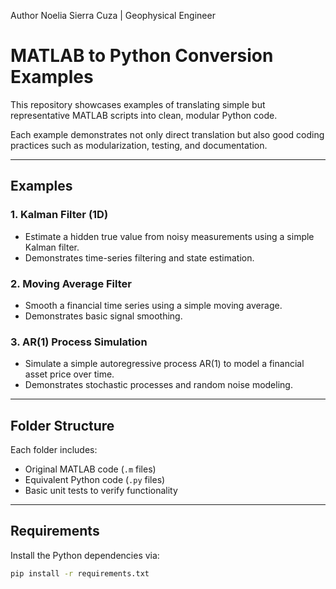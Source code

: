 Author
Noelia Sierra Cuza | Geophysical Engineer

# MATLAB to Python Conversion Examples

This repository showcases examples of translating simple but representative MATLAB scripts into clean, modular Python code.

Each example demonstrates not only direct translation but also good coding practices such as modularization, testing, and documentation.

---

## Examples

### 1. Kalman Filter (1D)
- Estimate a hidden true value from noisy measurements using a simple Kalman filter.
- Demonstrates time-series filtering and state estimation.

### 2. Moving Average Filter
- Smooth a financial time series using a simple moving average.
- Demonstrates basic signal smoothing.

### 3. AR(1) Process Simulation
- Simulate a simple autoregressive process AR(1) to model a financial asset price over time.
- Demonstrates stochastic processes and random noise modeling.

---

## Folder Structure

Each folder includes:
- Original MATLAB code (`.m` files)
- Equivalent Python code (`.py` files)
- Basic unit tests to verify functionality

---

## Requirements

Install the Python dependencies via:

```bash
pip install -r requirements.txt

